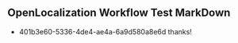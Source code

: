 ## OpenLocalization Workflow Test MarkDown
* 401b3e60-5336-4de4-ae4a-6a9d580a8e6d thanks!

<!--HONumber=Aug16_HO3-->


